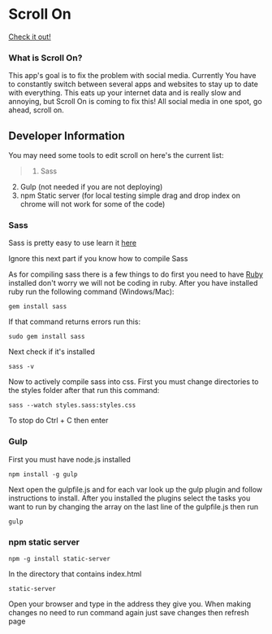 # Scroll On
[Check it out!](scrllon.com)

### What is Scroll On?
This app's goal is to fix the problem with social media. Currently You have to constantly switch between several
apps and websites to stay up to date with everything. This eats up your internet data and is really slow and 
annoying, but Scroll On is coming to fix this! All social media in one spot, go ahead, scroll on.

## Developer Information
You may need some tools to edit scroll on here's the current list:
>1. Sass
2. Gulp (not needed if you are not deploying)
3. npm Static server (for local testing simple drag and drop index on chrome will not work for some of the code)

### Sass
Sass is pretty easy to use learn it [here](sass-lang.com)

Ignore this next part if you know how to compile Sass


As for compiling sass there is a few things to do first you need to have 
[Ruby](https://www.ruby-lang.org/en/downloads/) installed don't worry we will not be coding in ruby. After you have
installed ruby run the following command (Windows/Mac):
        
    gem install sass
If that command returns errors run this:
        
    sudo gem install sass
Next check if it's installed

    sass -v
Now to actively compile sass into css. First you must change directories to the styles folder after that run
this command:

    sass --watch styles.sass:styles.css
To stop do Ctrl + C then enter

### Gulp
First you must have node.js installed

    npm install -g gulp
    
Next open the gulpfile.js and for each var look up the gulp plugin and follow instructions to install.
After you installed the plugins select the tasks you want to run by changing the array on the last line of the 
gulpfile.js then run

    gulp
    
### npm static server
    npm -g install static-server
In the directory that contains index.html

    static-server
Open your browser and type in the address they give you. When making changes no need to run command again just
save changes then refresh page


        
 
